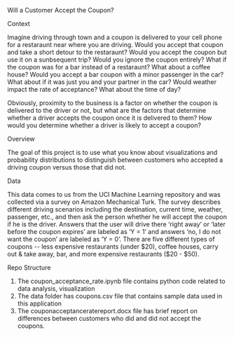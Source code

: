 Will a Customer Accept the Coupon?

Context

Imagine driving through town and a coupon is delivered to your cell phone for a restaraunt near where you are driving. 
Would you accept that coupon and take a short detour to the restaraunt? Would you accept the coupon but use it on a sunbsequent trip? 
Would you ignore the coupon entirely? What if the coupon was for a bar instead of a restaraunt? 
What about a coffee house? Would you accept a bar coupon with a minor passenger in the car? 
What about if it was just you and your partner in the car? Would weather impact the rate of acceptance? What about the time of day?

Obviously, proximity to the business is a factor on whether the coupon is delivered to the driver or not, but what are the factors 
that determine whether a driver accepts the coupon once it is delivered to them? How would you determine whether a driver is likely to accept a coupon?


Overview

The goal of this project is to use what you know about visualizations and probability distributions to distinguish between customers who accepted a driving coupon versus those that did not.


Data

This data comes to us from the UCI Machine Learning repository and was collected via a survey on Amazon Mechanical Turk. 
The survey describes different driving scenarios including the destination, current time, weather, passenger, etc., and then ask the person whether he will accept the coupon if he is the driver. 
Answers that the user will drive there ‘right away’ or ‘later before the coupon expires’ are labeled as ‘Y = 1’ and answers ‘no, I do not want the coupon’ are labeled as ‘Y = 0’. 
There are five different types of coupons -- less expensive restaurants (under \$20), coffee houses, carry out & take away, bar, and more expensive restaurants (\$20 - \$50).

Repo Structure 
1. The coupon_acceptance_rate.ipynb file contains python code related to data analysis, visualization
2. The data folder has coupons.csv file that contains sample data used in this application
3. The couponacceptanceratereport.docx file has brief report on differences between customers who did and did not accept the coupons.
